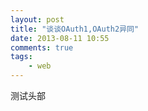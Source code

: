 ```yaml
---
layout: post
title: "谈谈OAuth1,OAuth2异同"
date: 2013-08-11 10:55
comments: true
tags: 
	- web
---
```

测试头部